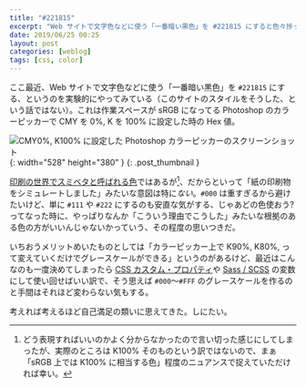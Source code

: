 ```yaml
---
title: "#221815"
excerpt: "Web サイトで文字色などに使う「一番暗い黒色」を #221815 にすると色々捗っていいのではないかと思ったので、最近実験的にそうしているという話。「印刷物をシミュレート」みたいな意図は特にない。自己満足の類いだと思う。"
date: 2019/06/25 00:25
layout: post
categories: [weblog]
tags: [css, color]
---
```


ここ最近、Web サイトで文字色などに使う「一番暗い黒色」を `#221815` にする、というのを実験的にやってみている（このサイトのスタイルをそうした、という話ではない）。これは作業スペースが sRGB になってる Photoshop のカラーピッカーで CMY を 0%, K を 100% に設定した時の Hex 値。

![CMY0%, K100% に設定した Photoshop カラーピッカーのスクリーンショット][colorpicker]{: width="528" height="380" }
{: .post_thumbnail }

[印刷の世界でスミベタと呼ばれる色][k100]ではあるが[^1]、だからといって「紙の印刷物をシミュレートしました」みたいな意図は特に*ない*。`#000` は重すぎるから避けたいけど、単に `#111` や `#222` にするのも安直な気がする、じゃあどの色使おう? ってなった時に、やっぱりなんか「こういう理由でこうした」みたいな根拠のある色の方がいいんじゃないかっていう、その程度の思いつきだ。

いちおうメリットめいたものとしては「カラーピッカー上で K90%, K80%, って変えていくだけでグレースケールができる」というのがあるけど、最近はこんなのも一度決めてしまったら [CSS カスタム・プロパティ][cp]や [Sass / SCSS][sass] の変数にして使い回せばいい訳で、そう思えば `#000`〜`#FFF` のグレースケールを作るのと手間はそれほど変わらない気もする。

考えれば考えるほど自己満足の類いに思えてきた。しにたい。


[^1]: どう表現すればいいのかよく分からなかったので言い切った感じにしてしまったが、実際のところは K100% そのものという訳ではないので、まぁ「sRGB 上では K100% に相当する色」程度のニュアンスで捉えていただければ幸い。

[colorpicker]: /images/2019/06/25/colorpicker@2x.png
[k100]: https://www.wave-inc.co.jp/data/dtp/black.html#areaK100
[cp]: https://www.w3.org/TR/css-variables-1/
[sass]: https://sass-lang.com/
